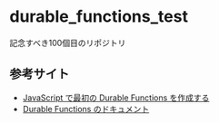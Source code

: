 # durable_functions_test
記念すべき100個目のリポジトリ

## 参考サイト
- [JavaScript で最初の Durable Functions を作成する](https://learn.microsoft.com/ja-jp/azure/azure-functions/durable/quickstart-js-vscode)
- [Durable Functions のドキュメント](https://learn.microsoft.com/ja-jp/azure/azure-functions/durable/)
